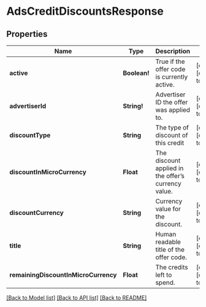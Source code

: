 # AdsCreditDiscountsResponse

## Properties
Name | Type | Description | Notes
------------ | ------------- | ------------- | -------------
**active** | **Boolean!** | True if the offer code is currently active. | [optional] [default to null]
**advertiserId** | **String!** | Advertiser ID the offer was applied to. | [optional] [default to null]
**discountType** | **String** | The type of discount of this credit | [optional] [default to null]
**discountInMicroCurrency** | **Float** | The discount applied in the offer’s currency value. | [optional] [default to null]
**discountCurrency** | **String** | Currency value for the discount. | [optional] [default to null]
**title** | **String** | Human readable title of the offer code. | [optional] [default to null]
**remainingDiscountInMicroCurrency** | **Float** | The credits left to spend. | [optional] [default to null]

[[Back to Model list]](../README.md#documentation-for-models) [[Back to API list]](../README.md#documentation-for-api-endpoints) [[Back to README]](../README.md)


